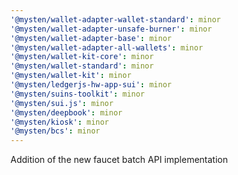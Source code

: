 ```yaml
---
'@mysten/wallet-adapter-wallet-standard': minor
'@mysten/wallet-adapter-unsafe-burner': minor
'@mysten/wallet-adapter-base': minor
'@mysten/wallet-adapter-all-wallets': minor
'@mysten/wallet-kit-core': minor
'@mysten/wallet-standard': minor
'@mysten/wallet-kit': minor
'@mysten/ledgerjs-hw-app-sui': minor
'@mysten/suins-toolkit': minor
'@mysten/sui.js': minor
'@mysten/deepbook': minor
'@mysten/kiosk': minor
'@mysten/bcs': minor
---
```


Addition of the new faucet batch API implementation
